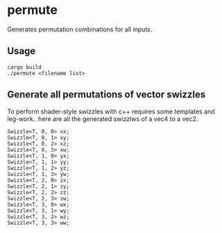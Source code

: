 # permute

Generates permutation combinations for all inputs.

## Usage

```shell
cargo build
./permute <filename list>
```

## Generate all permutations of vector swizzles 

To perform shader-style swizzles with c++ requires some templates and leg-work.. here are all the generated swizzlws of a vec4 to a vec2.

```shell
Swizzle<T, 0, 0> xx;
Swizzle<T, 0, 1> xy;
Swizzle<T, 0, 2> xz;
Swizzle<T, 0, 3> xw;
Swizzle<T, 1, 0> yx;
Swizzle<T, 1, 1> yy;
Swizzle<T, 1, 2> yz;
Swizzle<T, 1, 3> yw;
Swizzle<T, 2, 0> zx;
Swizzle<T, 2, 1> zy;
Swizzle<T, 2, 2> zz;
Swizzle<T, 2, 3> zw;
Swizzle<T, 3, 0> wx;
Swizzle<T, 3, 1> wy;
Swizzle<T, 3, 2> wz;
Swizzle<T, 3, 3> ww;
```
